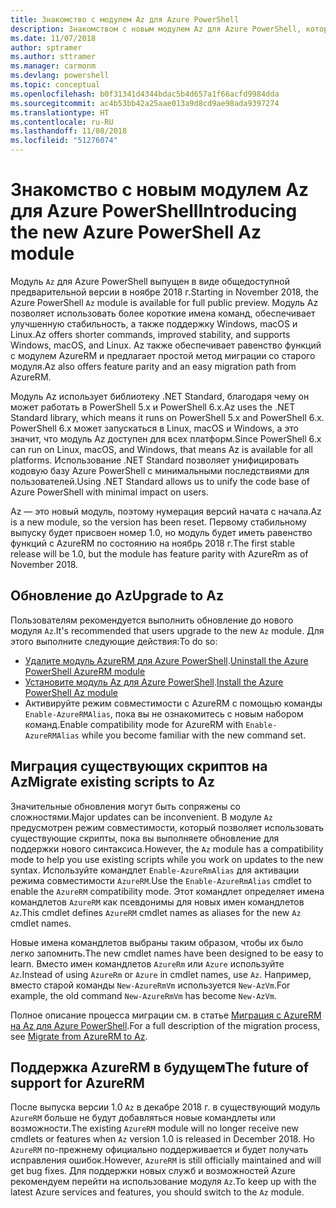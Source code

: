 ```yaml
---
title: Знакомство с модулем Az для Azure PowerShell
description: Знакомством с новым модулем Az для Azure PowerShell, который заменяет модуль AzureRM.
ms.date: 11/07/2018
author: sptramer
ms.author: sttramer
ms.manager: carmonm
ms.devlang: powershell
ms.topic: conceptual
ms.openlocfilehash: b0f31341d4344bdac5b4d657a1f66acfd9984dda
ms.sourcegitcommit: ac4b53bb42a25aae013a9d8cd9ae98ada9397274
ms.translationtype: HT
ms.contentlocale: ru-RU
ms.lasthandoff: 11/08/2018
ms.locfileid: "51276074"
---
```

# <a name="introducing-the-new-azure-powershell-az-module"></a><span data-ttu-id="2f53a-103">Знакомство с новым модулем Az для Azure PowerShell</span><span class="sxs-lookup"><span data-stu-id="2f53a-103">Introducing the new Azure PowerShell Az module</span></span>

<span data-ttu-id="2f53a-104">Модуль `Az` для Azure PowerShell выпущен в виде общедоступной предварительной версии в ноябре 2018 г.</span><span class="sxs-lookup"><span data-stu-id="2f53a-104">Starting in November 2018, the Azure PowerShell `Az` module is available for full public preview.</span></span>
<span data-ttu-id="2f53a-105">Модуль Az позволяет использовать более короткие имена команд, обеспечивает улучшенную стабильность, а также поддержку Windows, macOS и Linux.</span><span class="sxs-lookup"><span data-stu-id="2f53a-105">Az offers shorter commands, improved stability, and supports Windows, macOS, and Linux.</span></span> <span data-ttu-id="2f53a-106">Az также обеспечивает равенство функций с модулем AzureRM и предлагает простой метод миграции со старого модуля.</span><span class="sxs-lookup"><span data-stu-id="2f53a-106">Az also offers feature parity and an easy migration path from AzureRM.</span></span>

<span data-ttu-id="2f53a-107">Модуль Az использует библиотеку .NET Standard, благодаря чему он может работать в PowerShell 5.x и PowerShell 6.x.</span><span class="sxs-lookup"><span data-stu-id="2f53a-107">Az uses the .NET Standard library, which means it runs on PowerShell 5.x and PowerShell 6.x.</span></span>
<span data-ttu-id="2f53a-108">PowerShell 6.x может запускаться в Linux, macOS и Windows, а это значит, что модуль Az доступен для всех платформ.</span><span class="sxs-lookup"><span data-stu-id="2f53a-108">Since PowerShell 6.x can run on Linux, macOS, and Windows, that means Az is available for all platforms.</span></span>
<span data-ttu-id="2f53a-109">Использование .NET Standard позволяет унифицировать кодовую базу Azure PowerShell с минимальными последствиями для пользователей.</span><span class="sxs-lookup"><span data-stu-id="2f53a-109">Using .NET Standard allows us to unify the code base of Azure PowerShell with minimal impact on users.</span></span>

<span data-ttu-id="2f53a-110">Az — это новый модуль, поэтому нумерация версий начата с начала.</span><span class="sxs-lookup"><span data-stu-id="2f53a-110">Az is a new module, so the version has been reset.</span></span> <span data-ttu-id="2f53a-111">Первому стабильному выпуску будет присвоен номер 1.0, но модуль будет иметь равенство функций с AzureRM по состоянию на ноябрь 2018 г.</span><span class="sxs-lookup"><span data-stu-id="2f53a-111">The first stable release will be 1.0, but the module has feature parity with AzureRm as of November 2018.</span></span>

## <a name="upgrade-to-az"></a><span data-ttu-id="2f53a-112">Обновление до Az</span><span class="sxs-lookup"><span data-stu-id="2f53a-112">Upgrade to Az</span></span>

<span data-ttu-id="2f53a-113">Пользователям рекомендуется выполнить обновление до нового модуля `Az`.</span><span class="sxs-lookup"><span data-stu-id="2f53a-113">It's recommended that users upgrade to the new `Az` module.</span></span> <span data-ttu-id="2f53a-114">Для этого выполните следующие действия:</span><span class="sxs-lookup"><span data-stu-id="2f53a-114">To do so:</span></span>

* <span data-ttu-id="2f53a-115">[Удалите модуль AzureRM для Azure PowerShell](/powershell/azure/uninstall-azurerm-ps).</span><span class="sxs-lookup"><span data-stu-id="2f53a-115">[Uninstall the Azure PowerShell AzureRM module](/powershell/azure/uninstall-azurerm-ps)</span></span>
* <span data-ttu-id="2f53a-116">[Установите модуль Az для Azure PowerShell](/powershell/azure/install-az-ps).</span><span class="sxs-lookup"><span data-stu-id="2f53a-116">[Install the Azure PowerShell Az module](/powershell/azure/install-az-ps)</span></span>
* <span data-ttu-id="2f53a-117">Активируйте режим совместимости с AzureRM с помощью команды `Enable-AzureRMAlias`, пока вы не ознакомитесь с новым набором команд.</span><span class="sxs-lookup"><span data-stu-id="2f53a-117">Enable compatibility mode for AzureRM with `Enable-AzureRMAlias` while you become familiar with the new command set.</span></span>

## <a name="migrate-existing-scripts-to-az"></a><span data-ttu-id="2f53a-118">Миграция существующих скриптов на Az</span><span class="sxs-lookup"><span data-stu-id="2f53a-118">Migrate existing scripts to Az</span></span>

<span data-ttu-id="2f53a-119">Значительные обновления могут быть сопряжены со сложностями.</span><span class="sxs-lookup"><span data-stu-id="2f53a-119">Major updates can be inconvenient.</span></span> <span data-ttu-id="2f53a-120">В модуле `Az` предусмотрен режим совместимости, который позволяет использовать существующие скрипты, пока вы выполняете обновление для поддержки нового синтаксиса.</span><span class="sxs-lookup"><span data-stu-id="2f53a-120">However, the `Az` module has a compatibility mode to help you use existing scripts while you work on updates to the new syntax.</span></span> <span data-ttu-id="2f53a-121">Используйте командлет `Enable-AzureRmAlias` для активации режима совместимости `AzureRM`.</span><span class="sxs-lookup"><span data-stu-id="2f53a-121">Use the `Enable-AzureRmAlias` cmdlet to enable the `AzureRM` compatibility mode.</span></span> <span data-ttu-id="2f53a-122">Этот командлет определяет имена командлетов `AzureRM` как псевдонимы для новых имен командлетов `Az`.</span><span class="sxs-lookup"><span data-stu-id="2f53a-122">This cmdlet defines `AzureRM` cmdlet names as aliases for the new `Az` cmdlet names.</span></span>

<span data-ttu-id="2f53a-123">Новые имена командлетов выбраны таким образом, чтобы их было легко запомнить.</span><span class="sxs-lookup"><span data-stu-id="2f53a-123">The new cmdlet names have been designed to be easy to learn.</span></span> <span data-ttu-id="2f53a-124">Вместо имен командлетов `AzureRm` или `Azure` используйте `Az`.</span><span class="sxs-lookup"><span data-stu-id="2f53a-124">Instead of using `AzureRm` or `Azure` in cmdlet names, use `Az`.</span></span> <span data-ttu-id="2f53a-125">Например, вместо старой команды `New-AzureRmVm` используется `New-AzVm`.</span><span class="sxs-lookup"><span data-stu-id="2f53a-125">For example, the old command `New-AzureRmVm` has become `New-AzVm`.</span></span>

<span data-ttu-id="2f53a-126">Полное описание процесса миграции см. в статье [Миграция с AzureRM на Az для Azure PowerShell](migrate-from-azurerm-to-az.md).</span><span class="sxs-lookup"><span data-stu-id="2f53a-126">For a full description of the migration process, see [Migrate from AzureRM to Az](migrate-from-azurerm-to-az.md).</span></span>

## <a name="the-future-of-support-for-azurerm"></a><span data-ttu-id="2f53a-127">Поддержка AzureRM в будущем</span><span class="sxs-lookup"><span data-stu-id="2f53a-127">The future of support for AzureRM</span></span>

<span data-ttu-id="2f53a-128">После выпуска версии 1.0 `Az` в декабре 2018 г. в существующий модуль `AzureRM` больше не будут добавляться новые командлеты или возможности.</span><span class="sxs-lookup"><span data-stu-id="2f53a-128">The existing `AzureRM` module will no longer receive new cmdlets or features when `Az` version 1.0 is released in December 2018.</span></span> <span data-ttu-id="2f53a-129">Но `AzureRM` по-прежнему официально поддерживается и будет получать исправления ошибок.</span><span class="sxs-lookup"><span data-stu-id="2f53a-129">However, `AzureRM` is still officially maintained and will get bug fixes.</span></span> <span data-ttu-id="2f53a-130">Для поддержки новых служб и возможностей Azure рекомендуем перейти на использование модуля `Az`.</span><span class="sxs-lookup"><span data-stu-id="2f53a-130">To keep up with the latest Azure services and features, you should switch to the `Az` module.</span></span>